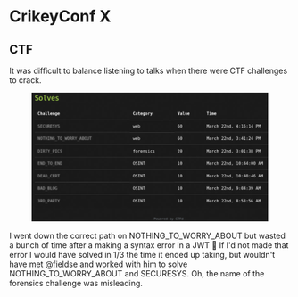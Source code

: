 # CrikeyConf X 
## CTF
It was difficult to balance listening to talks when there were CTF challenges to crack. 

<figure>
    <kbd><img src="crikeyconx-ctf-solves.png"/></kbd>
</figure>

I went down the correct path on NOTHING_TO_WORRY_ABOUT but wasted a bunch of time after a making a syntax error in a JWT :cursing_face:  If I'd not made that error I would have solved in 1/3 the time it ended up taking, but wouldn't have met [@fieldse](https://github.com/fieldse) and worked with him to solve NOTHING_TO_WORRY_ABOUT and SECURESYS. Oh, the name of the forensics challenge was misleading.